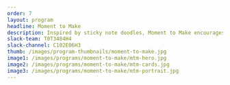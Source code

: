 ```yaml
---
order: 7
layout: program
headline: Moment to Make
description: Inspired by sticky note doodles, Moment to Make encourages taking a break to make. Anyone at anytime is invited to grab a card and write or draw something to be shared. Everyone is encouraged to participate and have fun with it.
slack-team: T0T3484H4
slack-channel: C102E06H3
thumb: /images/program-thumbnails/moment-to-make.jpg
image1: /images/programs/moment-to-make/mtm-hero.jpg
image2: /images/programs/moment-to-make/mtm-cards.jpg
image3: /images/programs/moment-to-make/mtm-portrait.jpg
---
```

